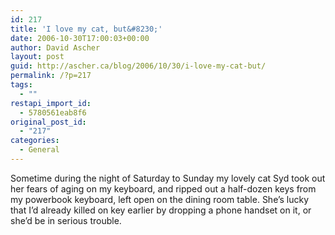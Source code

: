 ```yaml
---
id: 217
title: 'I love my cat, but&#8230;'
date: 2006-10-30T17:00:03+00:00
author: David Ascher
layout: post
guid: http://ascher.ca/blog/2006/10/30/i-love-my-cat-but/
permalink: /?p=217
tags:
  - ""
restapi_import_id:
  - 5780561eab8f6
original_post_id:
  - "217"
categories:
  - General
---
```

Sometime during the night of Saturday to Sunday my lovely cat Syd took out her fears of aging on my keyboard, and ripped out a half-dozen keys from my powerbook keyboard, left open on the dining room table. She&#8217;s lucky that I&#8217;d already killed on key earlier by dropping a phone handset on it, or she&#8217;d be in serious trouble.